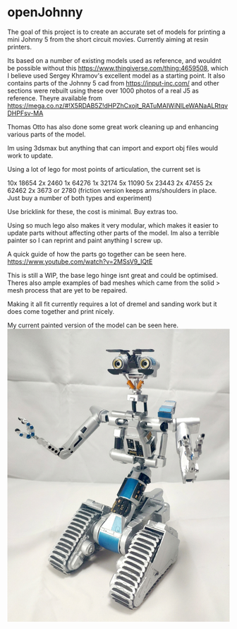 # openJohnny

The goal of this project is to create an accurate set of models for printing a mini Johnny 5 from the short circuit movies. Currently aiming at resin printers.

Its based on a number of existing models used as reference, and wouldnt be possible without this https://www.thingiverse.com/thing:4659508, which I believe used Sergey Khramov's excellent model as a starting point.
It also contains parts of the Johnny 5 cad from https://input-inc.com/ and other sections were rebuilt using these over 1000 photos of a real J5 as reference. Theyre available from https://mega.co.nz/#!X5RDAB5Z!dHPZhCxojt_RATuMAIWiNlLeWANaALRtqvDHPFsv-MA

Thomas Otto has also done some great work cleaning up and enhancing various parts of the model.

Im using 3dsmax but anything that can import and export obj files would work to update.

Using a lot of lego for most points of articulation, the current set is

10x 18654
2x 2460
1x 64276
1x 32174
5x 11090
5x 23443
2x 47455
2x 62462
2x 3673 or 2780 (friction version keeps arms/shoulders in place. Just buy a number of both types and experiment)

Use bricklink for these, the cost is minimal. Buy extras too.

Using so much lego also makes it very modular, which makes it easier to update parts without affecting other parts of the model. Im also a terrible painter so I can reprint and paint anything I screw up.

A quick guide of how the parts go together can be seen here.
https://www.youtube.com/watch?v=2MSsV9_IQtE

This is still a WIP, the base lego hinge isnt great and could be optimised. Theres also ample examples of bad meshes which came from the solid > mesh process that are yet to be repaired.

Making it all fit currently requires a lot of dremel and sanding work but it does come together and print nicely.

My current painted version of the model can be seen here.
![Screenshot](IMG_20210128_022146.jpg)
